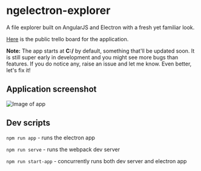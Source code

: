 # ngelectron-explorer

A file explorer built on AngularJS and Electron with a fresh yet familiar look.

[Here](https://trello.com/b/fLIo7Tk1) is the public trello board for the application.

**Note:** The app starts at **C:/** by default, something that'll be updated soon. It is still super early in development and you might see more bugs than features. If you do notice any, raise an issue and let me know. Even better, let's fix it!

## Application screenshot

![Image of app](https://github.com/thediggu/ngelectron-explorer/blob/develop/demo.JPG?raw=true)

## Dev scripts

```npm run app``` - runs the electron app

```npm run serve``` - runs the webpack dev server

```npm run start-app``` - concurrently runs both dev server and electron app